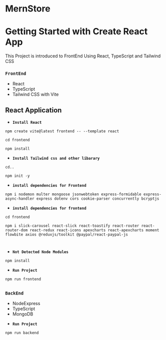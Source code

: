 # MernStore

# Getting Started with Create React App

This Project is introduced to FrontEnd Using React, TypeScript and Tailwind CSS

###  `FrontEnd`
* React
* TypeScript
* Tailwind CSS with Vite

##
## React Application

- **`Install React`**

```
npm create vite@latest frontend -- --template react
```
```
cd frontend
```
```
npm install
```

- **`Install Tailwind css and other libarary`**

```
cd..
```
```
npm init -y
```

- **`install dependencies for Frontend`**

```
npm i nodemon multer mongoose jsonwebtoken express-formidable express-async-handler express dotenv cors cookie-parser concurrently bcryptjs
```

- **`install dependencies for frontend`**

```
cd frontend
```
```
npm i slick-carousel react-slick react-toastify react-router react-router-dom react-redux react-icons apexcharts react-apexcharts moment flowbite axios @reduxjs/toolkit @paypal/react-paypal-js
```

#
- **`Not Detected Node Modules`**
```
npm install
```

- **`Run Project`**
```
npm run frontend
```

##
###  `BackEnd`
* NodeExpress
* TypeScript
* MongoDB

- **`Run Project`**
```
npm run backend
```